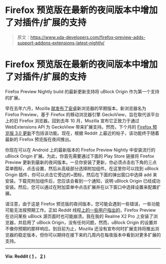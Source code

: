 # Firefox 预览版在最新的夜间版本中增加了对插件/扩展的支持

> 原文：<https://www.xda-developers.com/firefox-preview-adds-support-addons-extensions-latest-nightly/>

# Firefox 预览版在最新的夜间版本中增加了对插件/扩展的支持

Firefox Preview Nightly build 的最新更新支持将 uBlock Origin 作为第一个支持的扩展。

早在去年六月，Mozilla [就发布了安卓](https://www.xda-developers.com/mozilla-transition-users-from-firefox-to-fenix/)新浏览器的早期版本。新浏览器名为 Firefox Preview，基于 Firefox 的移动浏览器引擎 GeckoView，旨在取代该平台上的旧 Firefox 浏览器。回到去年 10 月，Mozilla 宣布它正致力于通过 WebExtensions API 为 GeckoView 带来扩展支持。然而，下个月的 [Firefox 预览版 3.0 更新](https://www.xda-developers.com/mozilla-firefox-preview-30-release-enhanced-tracking-protection-more-changes/)不包括该功能。现在，根据 Reddit 上最近的帖子，该功能终于随着最新的 Firefox 预览版在夜间推出。

你现在可以在 Android 上的最新版本的 Firefox Preview Nightly 中安装流行的 uBlock Origin 扩展。为此，你首先需要通过下面的 Play Store 链接将 Firefox Preview 更新到最新的夜间版本。一旦你安装了更新，你必须点击右下角的三点菜单图标，点击设置，然后从高级部分选择附加组件。在这里你可以找到 uBlock Origin 插件，你可以点击它旁边的+图标，然后在下面的弹出窗口中选择 add 来安装。下载完附加组件后，您应该会看到一个通知，说明 uBlock Origin 已经成功安装。然后，您可以通过在附加菜单中点击扩展并在以下窗口中选择设置来配置扩展。

请注意，由于这是 Firefox 预览版的夜间版本，您可能会遇到一些错误，一些功能可能无法按预期工作。正如 *Reddit* 线程[上的一些用户指出的](https://www.reddit.com/r/firefox/comments/eyvgtk/firefox_preview_nightly_with_ublock_origin/fgjktiq?utm_source=share&utm_medium=web2x)，Firefox Preview 在访问某些 uBlock 源页面时也可能崩溃。我在我的 Realme X2 Pro 上安装了浏览器，并启用了 uBlock Origin，没有任何问题，然而，uBlock Origin 的设置并不像你预期的那样响应。到目前为止，Mozilla 还没有宣布何时扩展支持将推出浏览器的稳定版本，但你可以期待在接下来的几周内在每夜版本中看到对更多扩展的支持。

* * *

**Via: Reddit ( [1](https://www.reddit.com/r/Android/comments/ez1jcp/firefox_preview_nightly_with_ublock_origin/) ， [2](https://www.reddit.com/r/firefox/comments/eyvgtk/firefox_preview_nightly_with_ublock_origin/) )**